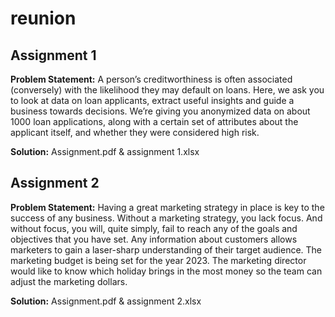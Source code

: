 # reunion

## Assignment 1
**Problem Statement:** A person’s creditworthiness is often associated (conversely) with the likelihood they may default on loans. Here, we ask you to look at data on loan applicants, extract useful insights and guide a business towards decisions. We’re giving you anonymized data on about 1000 loan applications, along with a certain set of attributes about the applicant itself, and whether they were considered high risk.

**Solution:** Assignment.pdf & assignment 1.xlsx

## Assignment 2
**Problem Statement:** Having a great marketing strategy in place is key to the success of any business. Without a marketing strategy, you lack focus. And without focus, you will, quite simply, fail to reach any of the goals and objectives that you have set. Any information about customers allows marketers to gain a laser-sharp understanding of their target audience. The marketing budget is being set for the year 2023. The marketing director would like to know which holiday brings in the most money so the team can adjust the marketing dollars.

**Solution:** Assignment.pdf & assignment 2.xlsx
